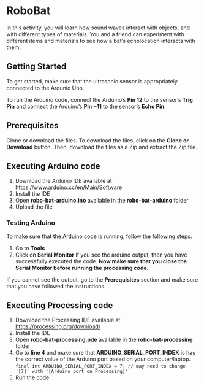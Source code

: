 # RoboBat

In this activity, you will learn how sound waves interact with objects, and with different types of materials. You and a friend can experiment with different items and materials to see how a bat’s echolocation interacts with them.

## Getting Started
To get started, make sure that the ultrasonic sensor is appropriately connected to the Ardunio Uno.

To run the Arduino code, connect the Arduino’s **Pin 12** to the sensor’s **Trig Pin** and connect the Arduino’s **Pin ~11** to the sensor’s **Echo Pin**.

## Prerequisites

Clone or download the files. To download the files, click on the **Clone or Download** button. Then, download the files as a Zip and extract the Zip file.

## Executing Arduino code


1. Download the Arduino IDE available at https://www.arduino.cc/en/Main/Software
2. Install the IDE
3. Open **robo-bat-arduino.ino** available in the **robo-bat-arduino** folder
4. Upload the file

### Testing Arduino

To make sure that the Arduino code is running, follow the following steps:
1. Go to **Tools**
2. Click on **Serial Monitor**
If you see the arduino output, then you have successfully executed the code.
**Now make sure that you close the Serial Monitor before running the processing code.**

If you cannot see the output, go to the **Prerequisites** section and make sure that you have followed the instructions.

## Executing Processing code
1. Download the Processing IDE available at https://processing.org/download/
2. Install the IDE
3. Open **robo-bat-processing.pde** available in the **robo-bat-processing** folder
4. Go to **line 4** and make sure that **ARDUINO_SERIAL_PORT_INDEX** is has the correct value of the Arduino port based on your computer/laptop.
```final int ARDUINO_SERIAL_PORT_INDEX = 7; // may need to change '[7]' with '[Arduino_port_on_Processing]'```
5. Run the code

